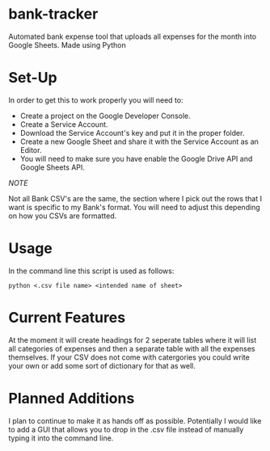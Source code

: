 # bank-tracker
Automated bank expense tool that uploads all expenses for the month into Google Sheets. Made using Python

# Set-Up
In order to get this to work properly you will need to:
+ Create a project on the Google Developer Console.
+ Create a Service Account.
+ Download the Service Account's key and put it in the proper folder.
+ Create a new Google Sheet and share it with the Service Account as an Editor.
+ You will need to make sure you have enable the Google Drive API and Google Sheets API.

*NOTE*

Not all Bank CSV's are the same, the section where I pick out the rows that I want is specific to my Bank's format. You will need to adjust this depending on how you CSVs are formatted.

# Usage
In the command line this script is used as follows:

`python <.csv file name> <intended name of sheet>`

# Current Features
At the moment it will create headings for 2 seperate tables where it will list all categories of expenses and then a separate table with all the expenses themselves.
If your CSV does not come with catergories you could write your own or add some sort of dictionary for that as well.

# Planned Additions
I plan to continue to make it as hands off as possible. Potentially I would like to add a GUI that allows you to drop in the .csv file instead of manually
typing it into the command line.
